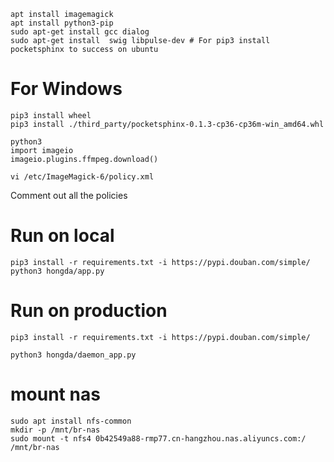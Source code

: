 ```
apt install imagemagick 
apt install python3-pip
sudo apt-get install gcc dialog
sudo apt-get install  swig libpulse-dev # For pip3 install pocketsphinx to success on ubuntu
```
For Windows
===========
```
pip3 install wheel
pip3 install ./third_party/pocketsphinx-0.1.3-cp36-cp36m-win_amd64.whl
```

```
python3
import imageio
imageio.plugins.ffmpeg.download()
```
```
vi /etc/ImageMagick-6/policy.xml
```
Comment out all the policies

Run on local
===========
```
pip3 install -r requirements.txt -i https://pypi.douban.com/simple/
python3 hongda/app.py
```

Run on production
=================
```
pip3 install -r requirements.txt -i https://pypi.douban.com/simple/

python3 hongda/daemon_app.py
```

mount nas
===================
```
sudo apt install nfs-common
mkdir -p /mnt/br-nas
sudo mount -t nfs4 0b42549a88-rmp77.cn-hangzhou.nas.aliyuncs.com:/ /mnt/br-nas
```
